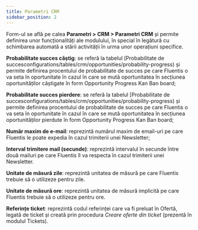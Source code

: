 ```yaml
---
title: Parametri CRM
sidebar_position: 2
---
```


Form-ul se află pe calea **Parametri > CRM > Parametri CRM** și permite definirea unor funcționalități ale modulului, în special în legătură cu schimbarea automată a stării activității în urma unor operațiuni specifice.

**Probabilitate succes câștig**: se referă la tabelul [Probabilitate de succesconfigurations/tables/crm/opportunities/probability-progress) și permite definirea procentului de probabilitate de succes pe care Fluentis o va seta în oportunitate în cazul în care se mută oportunitatea în secțiunea oportunităților câștigate în form Opportunity Progress Kan Ban board;

**Probabilitate succes pierdere**: se referă la tabelul [Probabilitate de succesconfigurations/tables/crm/opportunities/probability-progress) și permite definirea procentului de probabilitate de succes pe care Fluentis o va seta în oportunitate în cazul în care se mută oportunitatea în secțiunea oportunităților pierdute în form Opportunity Progress Kan Ban board;

**Număr maxim de e-mail**: reprezintă numărul maxim de email-uri pe care Fluentis le poate expedia în cazul trimiterii unei Newsletter;

**Interval trimitere mail (secunde)**: reprezintă intervalul în secunde între două mailuri pe care Fluentis îl va respecta în cazul trimiterii unei Newsletter.

**Unitate de măsură zile**: reprezintă unitatea de măsură pe care Fluentis trebuie să o utilizeze pentru zile.

**Unitate de măsură ore**: reprezintă unitatea de măsură implicită pe care Fluentis trebuie să o utilizeze pentru ore.

**Referințe ticket**: reprezintă codul referinței care va fi preluat în Ofertă, legată de ticket și creată prin procedura *Creare oferte din ticket* (prezentă în modulul Tickets).